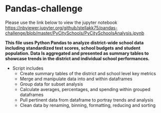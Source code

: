 # Pandas-challenge

Please use the link below to view the jupyter notebook </br>
https://nbviewer.jupyter.org/github/stellakk75/pandas-challenge/blob/master/PyCitySchools/PyCitySchoolsAnalysis.ipynb


**This file uses Python Pandas to analyze district-wide school data including standardized test scores, school budgets and student population. Data Is aggregated and presented as summary tables to showcase trends in the district and individual school performances.**

* Script includes
    * Create summary tables of the district and school level key metrics 
    * Merge and manipulate data into and within dataframes 
    * Group data for subset analysis
    * Calculate averages, percentages, and spending within grouped dataframes
    * Pull pertinent data from dataframe to portray trends and analysis 
    * Clean data by renaming, binning, formatting, reducing and sorting

